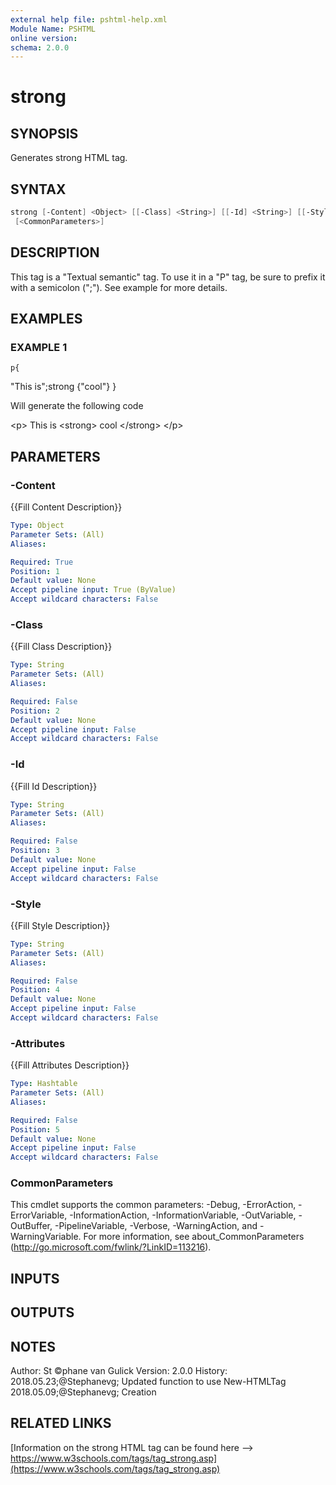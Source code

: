 ```yaml
---
external help file: pshtml-help.xml
Module Name: PSHTML
online version:
schema: 2.0.0
---
```


# strong

## SYNOPSIS
Generates strong HTML tag.

## SYNTAX

``` powershell
strong [-Content] <Object> [[-Class] <String>] [[-Id] <String>] [[-Style] <String>] [[-Attributes] <Hashtable>]
 [<CommonParameters>]
```

## DESCRIPTION
This tag is a "Textual semantic" tag.
To use it in a "P" tag, be sure to prefix it with a semicolon (";").
See example for more details.

## EXAMPLES

### EXAMPLE 1
```
p{
```

"This is";strong {"cool"}
}

Will generate the following code

\<p\>
    This is
    \<strong\>
    cool
    \</strong\>
\</p\>

## PARAMETERS

### -Content
{{Fill Content Description}}

```yaml
Type: Object
Parameter Sets: (All)
Aliases:

Required: True
Position: 1
Default value: None
Accept pipeline input: True (ByValue)
Accept wildcard characters: False
```

### -Class
{{Fill Class Description}}

```yaml
Type: String
Parameter Sets: (All)
Aliases:

Required: False
Position: 2
Default value: None
Accept pipeline input: False
Accept wildcard characters: False
```

### -Id
{{Fill Id Description}}

```yaml
Type: String
Parameter Sets: (All)
Aliases:

Required: False
Position: 3
Default value: None
Accept pipeline input: False
Accept wildcard characters: False
```

### -Style
{{Fill Style Description}}

```yaml
Type: String
Parameter Sets: (All)
Aliases:

Required: False
Position: 4
Default value: None
Accept pipeline input: False
Accept wildcard characters: False
```

### -Attributes
{{Fill Attributes Description}}

```yaml
Type: Hashtable
Parameter Sets: (All)
Aliases:

Required: False
Position: 5
Default value: None
Accept pipeline input: False
Accept wildcard characters: False
```

### CommonParameters
This cmdlet supports the common parameters: -Debug, -ErrorAction, -ErrorVariable, -InformationAction, -InformationVariable, -OutVariable, -OutBuffer, -PipelineVariable, -Verbose, -WarningAction, and -WarningVariable.
For more information, see about_CommonParameters (http://go.microsoft.com/fwlink/?LinkID=113216).

## INPUTS

## OUTPUTS

## NOTES
Author: St ©phane van Gulick
Version: 2.0.0
History:
    2018.05.23;@Stephanevg; Updated function to use New-HTMLTag
    2018.05.09;@Stephanevg; Creation

## RELATED LINKS

[Information on the strong HTML tag can be found here --> https://www.w3schools.com/tags/tag_strong.asp](https://www.w3schools.com/tags/tag_strong.asp)
